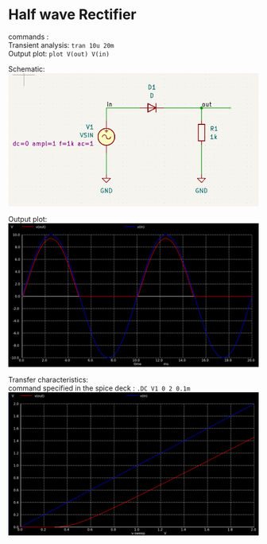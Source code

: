 # Half wave Rectifier  

commands :  
Transient analysis: ```tran 10u 20m```  
Output plot: ```plot V(out) V(in)```  

Schematic:  
![few](https://github.com/AbhijitBaral/SPICE_sims/blob/main/Rectifiers/half%20wave%20rectifier/imgs/schem.png)  

Output plot:  
![ko](https://github.com/AbhijitBaral/SPICE_sims/blob/main/Rectifiers/half%20wave%20rectifier/imgs/output%20plotpng.png)  

Transfer characteristics:  
command specified in the spice deck :  ```.DC V1 0 2 0.1m```  
![veew](https://github.com/AbhijitBaral/SPICE_sims/blob/main/Rectifiers/half%20wave%20rectifier/imgs/transfer%20characteristics.png)


